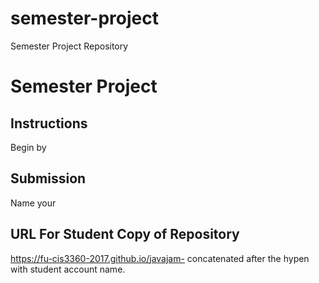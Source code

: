 # semester-project
Semester Project Repository
# Semester Project
## Instructions
Begin by 
## Submission
Name your 
## URL For Student Copy of Repository
https://fu-cis3360-2017.github.io/javajam- concatenated after the hypen with student account name.
